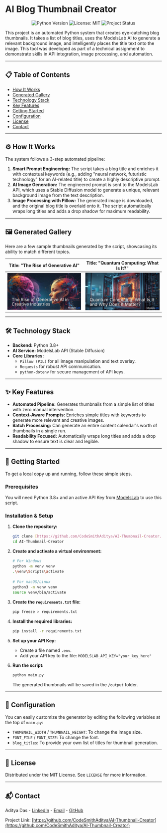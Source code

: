 # AI Blog Thumbnail Creator

<div align="center">
  
![Python Version](https://img.shields.io/badge/python-3.8+-blue.svg)
![License: MIT](https://img.shields.io/badge/License-MIT-yellow.svg)
![Project Status](https://img.shields.io/badge/status-complete-brightgreen)

</div>

This project is an automated Python system that creates eye-catching blog thumbnails. It takes a list of blog titles, uses the ModelsLab AI to generate a relevant background image, and intelligently places the title text onto the image. This tool was developed as part of a technical assignment to demonstrate skills in API integration, image processing, and automation.

---

## 📋 Table of Contents

- [How It Works](#how-it-works)
- [Generated Gallery](#generated-gallery)
- [Technology Stack](#technology-stack)
- [Key Features](#key-features)
- [Getting Started](#getting-started)
- [Configuration](#configuration)
- [License](#license)
- [Contact](#contact)

---

## ⚙️ How It Works

The system follows a 3-step automated pipeline:

1.  **Smart Prompt Engineering:** The script takes a blog title and enriches it with contextual keywords (e.g., adding "neural network, futuristic technology" for an AI-related title) to create a highly descriptive prompt.
2.  **AI Image Generation:** The engineered prompt is sent to the ModelsLab API, which uses a Stable Diffusion model to generate a unique, relevant background image from the text description.
3.  **Image Processing with Pillow:** The generated image is downloaded, and the original blog title is overlaid onto it. The script automatically wraps long titles and adds a drop shadow for maximum readability.

---

## 🖼️ Generated Gallery

Here are a few sample thumbnails generated by the script, showcasing its ability to match different topics.

| Title: "The Rise of Generative AI" | Title: "Quantum Computing: What Is It?" |
| :----------------------------------------------------------: | :----------------------------------------------------------: |
| <img src="./output/thumbnail_1.png" width="400"> | <img src="./output/thumbnail_2.png" width="400"> |

---

## 🛠️ Technology Stack

-   **Backend:** Python 3.8+
-   **AI Service:** ModelsLab API (Stable Diffusion)
-   **Core Libraries:**
    -   `Pillow (PIL)` for all image manipulation and text overlay.
    -   `Requests` for robust API communication.
    -   `python-dotenv` for secure management of API keys.

---

## ✨ Key Features

-   **Automated Pipeline:** Generates thumbnails from a simple list of titles with zero manual intervention.
-   **Context-Aware Prompts:** Enriches simple titles with keywords to generate more relevant and creative images.
-   **Batch Processing:** Can generate an entire content calendar's worth of thumbnails in a single run.
-   **Readability Focused:** Automatically wraps long titles and adds a drop shadow to ensure text is clear and legible.

---

## 🚀 Getting Started

To get a local copy up and running, follow these simple steps.

### Prerequisites

You will need Python 3.8+ and an active API Key from [ModelsLab](https://modelslab.com/) to use this script.

### Installation & Setup

1.  **Clone the repository:**
    ```bash
    git clone [https://github.com/CodeSmithAditya/AI-Thumbnail-Creator.git](https://github.com/CodeSmithAditya/AI-Thumbnail-Creator.git)
    cd AI-Thumbnail-Creator
    ```

2.  **Create and activate a virtual environment:**
    ```bash
    # For Windows
    python -m venv venv
    .\venv\Scripts\activate

    # For macOS/Linux
    python3 -m venv venv
    source venv/bin/activate
    ```

3.  **Create the `requirements.txt` file:**
    ```bash
    pip freeze > requirements.txt
    ```

4.  **Install the required libraries:**
    ```bash
    pip install -r requirements.txt
    ```

5.  **Set up your API Key:**
    -   Create a file named `.env`.
    -   Add your API key to the file: `MODELSLAB_API_KEY="your_key_here"`

6.  **Run the script:**
    ```bash
    python main.py
    ```
    The generated thumbnails will be saved in the `/output` folder.

---

## 🔧 Configuration

You can easily customize the generator by editing the following variables at the top of `main.py`:

-   `THUMBNAIL_WIDTH` / `THUMBNAIL_HEIGHT`: To change the image size.
-   `FONT_FILE` / `FONT_SIZE`: To change the font.
-   `blog_titles`: To provide your own list of titles for thumbnail generation.

---

## 📄 License

Distributed under the MIT License. See `LICENSE` for more information.

---

## 📬 Contact

Aditya Das - [LinkedIn](https://www.linkedin.com/adadityadas) - [Email](mailto:adadityadas99@gmail.com) - [GitHub](https://github.com/CodeSmithAditya)

Project Link: [https://github.com/CodeSmithAditya/AI-Thumbnail-Creator](https://github.com/CodeSmithAditya/AI-Thumbnail-Creator)